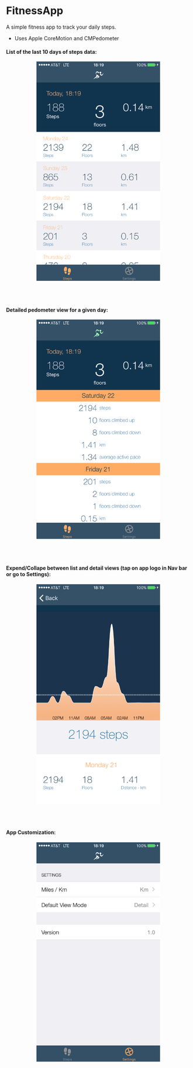 # FitnessApp

A simple fitness app to track your daily steps.

* Uses Apple CoreMotion and CMPedometer

<h4>List of the last 10 days of steps data:</h4>
<p align="center"><img width="338" height="600" src="Images/FitnessApp_1.PNG?raw=true"></p><br><br>
<h4>Detailed pedometer view for a given day:</h4>
<p align="center"><img width="338" height="600" src="Images/FitnessApp_2.PNG?raw=true"></p><br><br>
<h4>Expend/Collape between list and detail views (tap on app logo in Nav bar or go to Settings):</h4>
<p align="center"><img width="338" height="600" src="Images/FitnessApp_3.PNG?raw=true"></p><br><br>
<h4>App Customization:</h4>
<p align="center"><img width="338" height="600" src="Images/FitnessApp_4.PNG?raw=true"></p>
</p>

